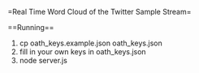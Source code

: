 =Real Time Word Cloud of the Twitter Sample Stream=

==Running==

1. cp oath_keys.example.json oath_keys.json
2. fill in your own keys in oath_keys.json
3. node server.js
